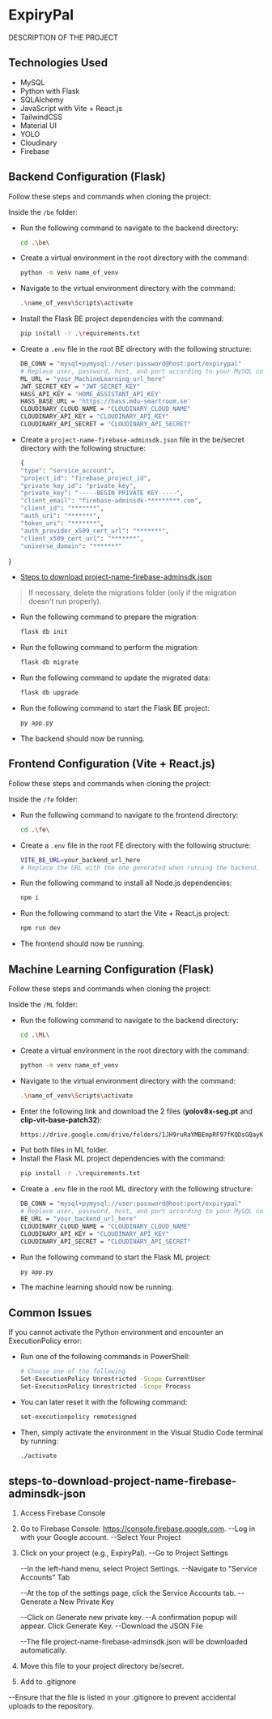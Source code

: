 # ExpiryPal

DESCRIPTION OF THE PROJECT

## Technologies Used

- MySQL
- Python with Flask
- SQLAlchemy
- JavaScript with Vite + React.js
- TailwindCSS
- Material UI
- YOLO
- Cloudinary
- Firebase

## Backend Configuration (Flask)

Follow these steps and commands when cloning the project:

Inside the `/be` folder:
- Run the following command to navigate to the backend directory:
    ```sh
    cd .\be\
    ```
- Create a virtual environment in the root directory with the command:
    ```sh
    python -m venv name_of_venv
    ```
- Navigate to the virtual environment directory with the command:
    ```sh
    .\name_of_venv\Scripts\activate
    ```
- Install the Flask BE project dependencies with the command:
    ```sh
    pip install -r .\requirements.txt
    ```
- Create a `.env` file in the root BE directory with the following structure:
    ```sh
    DB_CONN = "mysql+pymysql://user:password@host:port/expirypal"
    # Replace user, password, host, and port according to your MySQL configuration.
    ML_URL = "your_MachineLearning_url_here"
    JWT_SECRET_KEY = "JWT_SECRET_KEY"
    HASS_API_KEY = 'HOME_ASSISTANT_API_KEY'
    HASS_BASE_URL = 'https://hass.mdu-smartroom.se'
    CLOUDINARY_CLOUD_NAME = "CLOUDINARY_CLOUD_NAME"
    CLOUDINARY_API_KEY = "CLOUDINARY_API_KEY"
    CLOUDINARY_API_SECRET = "CLOUDINARY_API_SECRET"
    ```
- Create a `project-name-firebase-adminsdk.json` file in the be/secret directory with the following structure:
    ```sh
   {
  "type": "service_account",
  "project_id": "firebase_project_id",
  "private_key_id": "private_key",
  "private_key": "-----BEGIN PRIVATE KEY-----",
  "client_email": "firebase-adminsdk-*********.com",
  "client_id": "*******",
  "auth_uri": "*******",
  "token_uri": "*******",
  "auth_provider_x509_cert_url": "*******",
  "client_x509_cert_url": "*******",
  "universe_domain": "*******"
}

- [Steps to download project-name-firebase-adminsdk.json](#steps-to-download-project-name-firebase-adminsdk-json)


> If necessary, delete the migrations folder (only if the migration doesn't run properly).
- Run the following command to prepare the migration:
    ```sh
    flask db init
    ```
- Run the following command to perform the migration:
    ```sh
    flask db migrate
    ```
- Run the following command to update the migrated data:
    ```sh
    flask db upgrade
    ```
- Run the following command to start the Flask BE project:
    ```sh
    py app.py
    ```
- The backend should now be running.

## Frontend Configuration (Vite + React.js)

Follow these steps and commands when cloning the project:

Inside the `/fe` folder:
- Run the following command to navigate to the frontend directory:
    ```sh
    cd .\fe\
    ```
- Create a `.env` file in the root FE directory with the following structure:
    ```sh
    VITE_BE_URL=your_backend_url_here
    # Replace the URL with the one generated when running the backend.
    ```
- Run the following command to install all Node.js dependencies:
    ```sh
    npm i
    ```
- Run the following command to start the Vite + React.js project:
    ```sh
    npm run dev
    ```
- The frontend should now be running.

## Machine Learning Configuration (Flask)

Follow these steps and commands when cloning the project:

Inside the `/ML` folder:
- Run the following command to navigate to the backend directory:
    ```sh
    cd .\ML\
    ```
- Create a virtual environment in the root directory with the command:
    ```sh
    python -m venv name_of_venv
    ```
- Navigate to the virtual environment directory with the command:
    ```sh
    .\name_of_venv\Scripts\activate
    ```
- Enter the following link and download the 2 files (**yolov8x-seg.pt** and **clip-vit-base-patch32**):
    ```sh
    https://drive.google.com/drive/folders/1JH9ruRaYMBEmpRF97fKQDsGQayKEujhI
    ```
- Put both files in ML folder.
- Install the Flask ML project dependencies with the command:
    ```sh
    pip install -r .\requirements.txt
    ```
- Create a `.env` file in the root ML directory with the following structure:
    ```sh
    DB_CONN = "mysql+pymysql://user:password@host:port/expirypal"
    # Replace user, password, host, and port according to your MySQL configuration.
    BE_URL = "your_backend_url_here"
    CLOUDINARY_CLOUD_NAME = "CLOUDINARY_CLOUD_NAME"
    CLOUDINARY_API_KEY = "CLOUDINARY_API_KEY"
    CLOUDINARY_API_SECRET = "CLOUDINARY_API_SECRET"
    ```
- Run the following command to start the Flask ML project:
    ```sh
    py app.py
    ```
- The machine learning should now be running.

## Common Issues

If you cannot activate the Python environment and encounter an ExecutionPolicy error:
- Run one of the following commands in PowerShell:

    ```sh
    # Choose one of the following
    Set-ExecutionPolicy Unrestricted -Scope CurrentUser
    Set-ExecutionPolicy Unrestricted -Scope Process
    ```
- You can later reset it with the following command:
    ```sh
    set-executionpolicy remotesigned
    ```
- Then, simply activate the environment in the Visual Studio Code terminal by running:
    ```sh
    ./activate
    ```

 ## steps-to-download-project-name-firebase-adminsdk-json
1. Access Firebase Console

2. Go to Firebase Console: https://console.firebase.google.com.
    --Log in with your Google account.
    --Select Your Project

3. Click on your project (e.g., ExpiryPal).
    --Go to Project Settings

    --In the left-hand menu, select Project Settings.
    --Navigate to "Service Accounts" Tab

    --At the top of the settings page, click the Service Accounts tab.
    --Generate a New Private Key

    --Click on Generate new private key.
    --A confirmation popup will appear. Click Generate Key.
    --Download the JSON File

    --The file project-name-firebase-adminsdk.json will be downloaded automatically.
4. Move this file to your project directory be/secret.
5. Add to .gitignore

--Ensure that the file is listed in your .gitignore to prevent accidental uploads to the repository.

  
